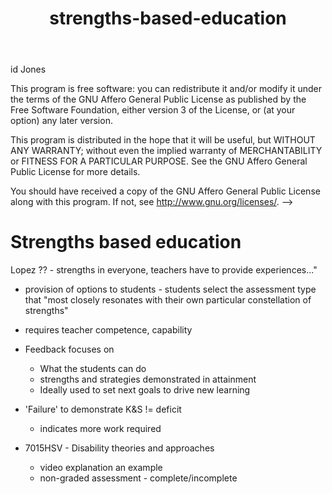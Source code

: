 ﻿---
title: strengths-based-education
---
id Jones
 
 This program is free software: you can redistribute it and/or modify
 it under the terms of the GNU Affero General Public License as
 published by the Free Software Foundation, either version 3 of the
 License, or (at your option) any later version.
 
 This program is distributed in the hope that it will be useful,
 but WITHOUT ANY WARRANTY; without even the implied warranty of
 MERCHANTABILITY or FITNESS FOR A PARTICULAR PURPOSE.  See the
 GNU Affero General Public License for more details.
 
 You should have received a copy of the GNU Affero General Public License
 along with this program.  If not, see <http://www.gnu.org/licenses/>.
-->

# Strengths based education



Lopez ?? - strengths in everyone, teachers have to provide experiences..."

- provision of options to students - students select the assessment type that "most closely resonates with their own particular constellation of strengths"
- requires teacher competence, capability
- Feedback focuses on 
  - What the students can do
  - strengths and strategies demonstrated in attainment
  - Ideally used to set next goals to drive new learning
- 'Failure' to demonstrate K&S != deficit
    - indicates more work required

- 7015HSV - Disability theories and approaches
  - video explanation an example
  - non-graded assessment - complete/incomplete
